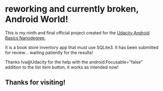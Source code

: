 # reworking and currently broken, Android World!

This is my ninth and final official project created for the
[Udacity Android Basics Nanodegree.](https://www.udacity.com/course/android-basics-nanodegree-by-google--nd803 "Udacity Android Basics ND")

It is a book store inventory app that must use SQLite3. It has been submitted for review... waiting patiently for the results!

Thanks Iva@Udacity for the help with the android:Focusable="false" addition to the list item button, it works as intended now!

## Thanks for visiting!
